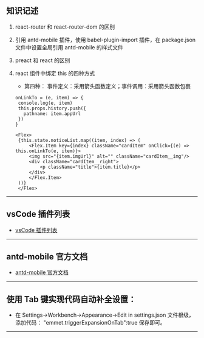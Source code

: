 ## 知识记述

1. react-router 和 react-router-dom 的区别
2. 引用 antd-mobile 插件，使用 babel-plugin-import 插件，在 package.json 文件中设置全局引用 antd-mobile 的样式文件
3. preact 和 react 的区别
4. react 组件中绑定 this 的四种方式

   - 第四种：
     事件定义：采用箭头函数定义；事件调用：采用箭头函数包裹

   ```
   onLinkTo = (e, item) => {
    console.log(e, item)
    this.props.history.push({
      pathname: item.appUrl
    })
   }
   ```

   ```
   <Flex>
    {this.state.noticeList.map((item, index) => (
        <Flex.Item key={index} className="cardItem" onClick={(e) => this.onLinkTo(e, item)}>
        <img src="{item.imgUrl}" alt="" className="cardItem__img"/>
        <div className="cardItem__right">
            <p className="title">{item.title}</p>
        </div>
        </Flex.Item>
    ))}
    </Flex>
   ```

---

## vsCode 插件列表

- [vsCode 插件列表](https://blog.csdn.net/weixin_39876634/article/details/88562183)

---

## antd-mobile 官方文档

- [antd-mobile 官方文档](https://mobile.ant.design/docs/react/introduce-cn)

---

## 使用 Tab 键实现代码自动补全设置：

- 在 Settings->Workbench->Appearance->Edit in settings.json 文件根级，添加代码：
  "emmet.triggerExpansionOnTab":true
  保存即可。

---
